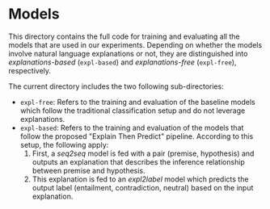# Models

This directory contains the full code for training and evaluating all the models that are used in our experiments. Depending on whether the models involve natural language explanations or not, they are distinguished into _explanations-based_ (`expl-based`) and _explanations-free_ (`expl-free`), respectively.

The current directory includes the two following sub-directories:
 * `expl-free`: Refers to the training and evaluation of the baseline models which follow the traditional classification setup and do not leverage explanations.
 * `expl-based`: Refers to the training and evaluation of the models that follow the proposed "Explain Then Predict" pipeline. According to this setup, the following apply:
    1. First, a _seq2seq_ model is fed with a pair (premise, hypothesis) and outputs an explanation that describes the inference relationship between premise and hypothesis.
    2. This explanation is fed to an _expl2label_ model which predicts the output label (entailment, contradiction, neutral) based on the input explanation.